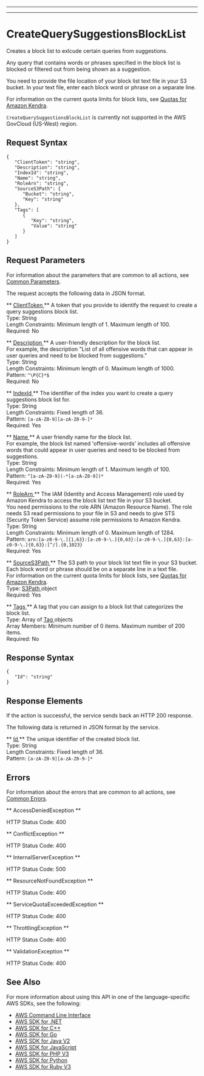 --------

--------

# CreateQuerySuggestionsBlockList<a name="API_CreateQuerySuggestionsBlockList"></a>

Creates a block list to exlcude certain queries from suggestions\.

Any query that contains words or phrases specified in the block list is blocked or filtered out from being shown as a suggestion\.

You need to provide the file location of your block list text file in your S3 bucket\. In your text file, enter each block word or phrase on a separate line\.

For information on the current quota limits for block lists, see [Quotas for Amazon Kendra](https://docs.aws.amazon.com/kendra/latest/dg/quotas.html)\.

 `CreateQuerySuggestionsBlockList` is currently not supported in the AWS GovCloud \(US\-West\) region\.

## Request Syntax<a name="API_CreateQuerySuggestionsBlockList_RequestSyntax"></a>

```
{
   "ClientToken": "string",
   "Description": "string",
   "IndexId": "string",
   "Name": "string",
   "RoleArn": "string",
   "SourceS3Path": { 
      "Bucket": "string",
      "Key": "string"
   },
   "Tags": [ 
      { 
         "Key": "string",
         "Value": "string"
      }
   ]
}
```

## Request Parameters<a name="API_CreateQuerySuggestionsBlockList_RequestParameters"></a>

For information about the parameters that are common to all actions, see [Common Parameters](CommonParameters.md)\.

The request accepts the following data in JSON format\.

 ** [ ClientToken ](#API_CreateQuerySuggestionsBlockList_RequestSyntax) **   <a name="Kendra-CreateQuerySuggestionsBlockList-request-ClientToken"></a>
A token that you provide to identify the request to create a query suggestions block list\.  
Type: String  
Length Constraints: Minimum length of 1\. Maximum length of 100\.  
Required: No

 ** [ Description ](#API_CreateQuerySuggestionsBlockList_RequestSyntax) **   <a name="Kendra-CreateQuerySuggestionsBlockList-request-Description"></a>
A user\-friendly description for the block list\.  
For example, the description "List of all offensive words that can appear in user queries and need to be blocked from suggestions\."  
Type: String  
Length Constraints: Minimum length of 0\. Maximum length of 1000\.  
Pattern: `^\P{C}*$`   
Required: No

 ** [ IndexId ](#API_CreateQuerySuggestionsBlockList_RequestSyntax) **   <a name="Kendra-CreateQuerySuggestionsBlockList-request-IndexId"></a>
The identifier of the index you want to create a query suggestions block list for\.  
Type: String  
Length Constraints: Fixed length of 36\.  
Pattern: `[a-zA-Z0-9][a-zA-Z0-9-]*`   
Required: Yes

 ** [ Name ](#API_CreateQuerySuggestionsBlockList_RequestSyntax) **   <a name="Kendra-CreateQuerySuggestionsBlockList-request-Name"></a>
A user friendly name for the block list\.  
For example, the block list named 'offensive\-words' includes all offensive words that could appear in user queries and need to be blocked from suggestions\.  
Type: String  
Length Constraints: Minimum length of 1\. Maximum length of 100\.  
Pattern: `^[a-zA-Z0-9](-*[a-zA-Z0-9])*`   
Required: Yes

 ** [ RoleArn ](#API_CreateQuerySuggestionsBlockList_RequestSyntax) **   <a name="Kendra-CreateQuerySuggestionsBlockList-request-RoleArn"></a>
The IAM \(Identity and Access Management\) role used by Amazon Kendra to access the block list text file in your S3 bucket\.  
You need permissions to the role ARN \(Amazon Resource Name\)\. The role needs S3 read permissions to your file in S3 and needs to give STS \(Security Token Service\) assume role permissions to Amazon Kendra\.  
Type: String  
Length Constraints: Minimum length of 0\. Maximum length of 1284\.  
Pattern: `arn:[a-z0-9-\.]{1,63}:[a-z0-9-\.]{0,63}:[a-z0-9-\.]{0,63}:[a-z0-9-\.]{0,63}:[^/].{0,1023}`   
Required: Yes

 ** [ SourceS3Path ](#API_CreateQuerySuggestionsBlockList_RequestSyntax) **   <a name="Kendra-CreateQuerySuggestionsBlockList-request-SourceS3Path"></a>
The S3 path to your block list text file in your S3 bucket\.  
Each block word or phrase should be on a separate line in a text file\.  
For information on the current quota limits for block lists, see [Quotas for Amazon Kendra](https://docs.aws.amazon.com/kendra/latest/dg/quotas.html)\.  
Type: [ S3Path ](API_S3Path.md) object  
Required: Yes

 ** [ Tags ](#API_CreateQuerySuggestionsBlockList_RequestSyntax) **   <a name="Kendra-CreateQuerySuggestionsBlockList-request-Tags"></a>
A tag that you can assign to a block list that categorizes the block list\.  
Type: Array of [ Tag ](API_Tag.md) objects  
Array Members: Minimum number of 0 items\. Maximum number of 200 items\.  
Required: No

## Response Syntax<a name="API_CreateQuerySuggestionsBlockList_ResponseSyntax"></a>

```
{
   "Id": "string"
}
```

## Response Elements<a name="API_CreateQuerySuggestionsBlockList_ResponseElements"></a>

If the action is successful, the service sends back an HTTP 200 response\.

The following data is returned in JSON format by the service\.

 ** [ Id ](#API_CreateQuerySuggestionsBlockList_ResponseSyntax) **   <a name="Kendra-CreateQuerySuggestionsBlockList-response-Id"></a>
The unique identifier of the created block list\.  
Type: String  
Length Constraints: Fixed length of 36\.  
Pattern: `[a-zA-Z0-9][a-zA-Z0-9-]*` 

## Errors<a name="API_CreateQuerySuggestionsBlockList_Errors"></a>

For information about the errors that are common to all actions, see [Common Errors](CommonErrors.md)\.

 ** AccessDeniedException **   
  
HTTP Status Code: 400

 ** ConflictException **   
  
HTTP Status Code: 400

 ** InternalServerException **   
  
HTTP Status Code: 500

 ** ResourceNotFoundException **   
  
HTTP Status Code: 400

 ** ServiceQuotaExceededException **   
  
HTTP Status Code: 400

 ** ThrottlingException **   
  
HTTP Status Code: 400

 ** ValidationException **   
  
HTTP Status Code: 400

## See Also<a name="API_CreateQuerySuggestionsBlockList_SeeAlso"></a>

For more information about using this API in one of the language\-specific AWS SDKs, see the following:
+  [ AWS Command Line Interface](https://docs.aws.amazon.com/goto/aws-cli/kendra-2019-02-03/CreateQuerySuggestionsBlockList) 
+  [ AWS SDK for \.NET](https://docs.aws.amazon.com/goto/DotNetSDKV3/kendra-2019-02-03/CreateQuerySuggestionsBlockList) 
+  [ AWS SDK for C\+\+](https://docs.aws.amazon.com/goto/SdkForCpp/kendra-2019-02-03/CreateQuerySuggestionsBlockList) 
+  [ AWS SDK for Go](https://docs.aws.amazon.com/goto/SdkForGoV1/kendra-2019-02-03/CreateQuerySuggestionsBlockList) 
+  [ AWS SDK for Java V2](https://docs.aws.amazon.com/goto/SdkForJavaV2/kendra-2019-02-03/CreateQuerySuggestionsBlockList) 
+  [ AWS SDK for JavaScript](https://docs.aws.amazon.com/goto/AWSJavaScriptSDK/kendra-2019-02-03/CreateQuerySuggestionsBlockList) 
+  [ AWS SDK for PHP V3](https://docs.aws.amazon.com/goto/SdkForPHPV3/kendra-2019-02-03/CreateQuerySuggestionsBlockList) 
+  [ AWS SDK for Python](https://docs.aws.amazon.com/goto/boto3/kendra-2019-02-03/CreateQuerySuggestionsBlockList) 
+  [ AWS SDK for Ruby V3](https://docs.aws.amazon.com/goto/SdkForRubyV3/kendra-2019-02-03/CreateQuerySuggestionsBlockList) 